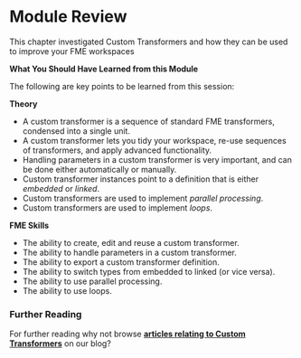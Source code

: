 # Module Review

This chapter investigated Custom Transformers and how they can be used to improve your FME workspaces

**What You Should Have Learned from this Module**

The following are key points to be learned from this session: 

**Theory**

- A custom transformer is a sequence of standard FME transformers, condensed into a single unit.
- A custom transformer lets you tidy your workspace, re-use sequences of transformers, and apply advanced functionality.
- Handling parameters in a custom transformer is very important, and can be done either automatically or manually.
- Custom transformer instances point to a definition that is either *embedded* or *linked*.
- Custom transformers are used to implement *parallel processing*.
- Custom transformers are used to implement *loops*.

**FME Skills**

- The ability to create, edit and reuse a custom transformer.
- The ability to handle parameters in a custom transformer.
- The ability to export a custom transformer definition.
- The ability to switch types from embedded to linked (or vice versa).
- The ability to use parallel processing.
- The ability to use loops.

### Further Reading ###

For further reading why not browse **[articles relating to Custom Transformers](http://blog.safe.com/tag/custom-transformer/)** on our blog? 